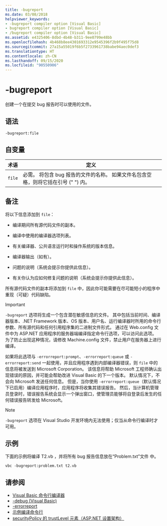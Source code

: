 ```yaml
---
title: -bugreport
ms.date: 03/08/2018
helpviewer_keywords:
- -bugreport compiler option [Visual Basic]
- bugreport compiler option [Visual Basic]
- /bugreport compiler option [Visual Basic]
ms.assetid: e4325406-8dbd-4b48-b311-9ee0799e48bb
ms.openlocfilehash: 4b468b8ee4301693312e9545396f2b9f495f75d8
ms.sourcegitcommit: 27a15a55019f6b5f2733961738babe94aec0def3
ms.translationtype: HT
ms.contentlocale: zh-CN
ms.lasthandoff: 09/15/2020
ms.locfileid: "90550906"
---
```

# <a name="-bugreport"></a>-bugreport

创建一个在提交 bug 报告时可以使用的文件。

## <a name="syntax"></a>语法

```console
-bugreport:file
```

## <a name="arguments"></a>自变量

|术语|定义|
|---|---|
|`file`|必需。 将包含 bug 报告的文件的名称。 如果文件名包含空格，则将它括在引号 (" ") 内。|

## <a name="remarks"></a>备注

将以下信息添加到 `file`：

- 编译期间所有源代码文件的副本。

- 编译中使用的编译器选项列表。

- 有关编译器、公共语言运行时和操作系统的版本信息。

- 编译器输出（如有）。

- 问题的说明（系统会提示你提供此信息）。

- 有关你认为应如何修复问题的说明（系统会提示你提供此信息）。

所有源代码文件的副本将添加到 `file` 中，因此你可能需要在尽可能短小的程序中重现（可疑）代码缺陷。

> [!IMPORTANT]
> `-bugreport` 选项将生成一个包含潜在敏感信息的文件。 其中包括当前时间、编译器版本、.NET Framework 版本、OS 版本、用户名、运行编译器时所用的命令行参数、所有源代码和任何引用程序集的二进制文件形式。 通过在 Web.config 文件中为 ASP.NET 应用程序的服务器端编译指定命令行选项，可以访问此选项。 为了防止出现这种情况，请修改 Machine.config 文件，禁止用户在服务器上进行编译。

如果将此选项与 `-errorreport:prompt`、`-errorreport:queue` 或 `-errorreport:send` 一起使用，并且应用程序遇到内部编译器错误，则 `file` 中的信息将被发送到 Microsoft Corporation。 该信息将帮助 Microsoft 工程师确认出现错误的原因，并可能会帮助改进 Visual Basic 的下一个版本。 默认情况下，不会向 Microsoft 发送任何信息。 但是，当你使用 `-errorreport:queue`（默认情况下已启用）编译应用程序时，应用程序将收集其错误报告。 然后，当计算机管理员登录时，错误报告系统会显示一个弹出窗口，使管理员能够将自登录后发生的任何错误报告转发给 Microsoft。

> [!NOTE]
> `-bugreport` 选项在 Visual Studio 开发环境内无法使用；仅当从命令行编译时才可用。

## <a name="example"></a>示例

下面的示例将编译 T2.vb  ，并将所有 bug 报告信息放在“Problem.txt”文件  中。

```console
vbc -bugreport:problem.txt t2.vb
```

## <a name="see-also"></a>请参阅

- [Visual Basic 命令行编译器](index.md)
- [-debug (Visual Basic)](debug.md)
- [-errorreport](errorreport.md)
- [示例编译命令行](sample-compilation-command-lines.md)
- [securityPolicy 的 trustLevel 元素（ASP.NET 设置架构）](/previous-versions/dotnet/netframework-4.0/as399f0x(v=vs.100))
